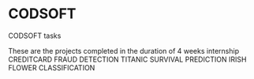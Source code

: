 # CODSOFT
CODSOFT tasks

These are the projects completed in the duration of 4 weeks internship
CREDITCARD FRAUD DETECTION
TITANIC SURVIVAL PREDICTION
IRISH FLOWER CLASSIFICATION
